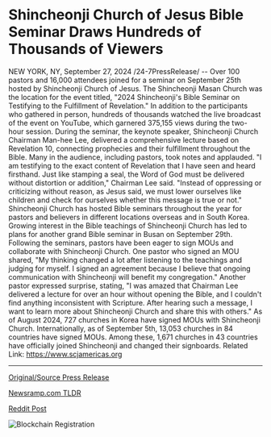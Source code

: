 # Shincheonji Church of Jesus Bible Seminar Draws Hundreds of Thousands of Viewers

NEW YORK, NY, September 27, 2024 /24-7PressRelease/ -- Over 100 pastors and 16,000 attendees joined for a seminar on September 25th hosted by Shincheonji Church of Jesus. The Shincheonji Masan Church was the location for the event titled, "2024 Shincheonji's Bible Seminar on Testifying to the Fulfillment of Revelation."   In addition to the participants who gathered in person, hundreds of thousands watched the live broadcast of the event on YouTube, which garnered 375,155 views during the two-hour session. During the seminar, the keynote speaker, Shincheonji Church Chairman Man-hee Lee, delivered a comprehensive lecture based on Revelation 10, connecting prophecies and their fulfillment throughout the Bible. Many in the audience, including pastors, took notes and applauded.  "I am testifying to the exact content of Revelation that I have seen and heard firsthand. Just like stamping a seal, the Word of God must be delivered without distortion or addition," Chairman Lee said. "Instead of oppressing or criticizing without reason, as Jesus said, we must lower ourselves like children and check for ourselves whether this message is true or not."  Shincheonji Church has hosted Bible seminars throughout the year for pastors and believers in different locations overseas and in South Korea. Growing interest in the Bible teachings of Shincheonji Church has led to plans for another grand Bible seminar in Busan on September 29th.  Following the seminars, pastors have been eager to sign MOUs and collaborate with Shincheonji Church. One pastor who signed an MOU shared, "My thinking changed a lot after listening to the teachings and judging for myself. I signed an agreement because I believe that ongoing communication with Shincheonji will benefit my congregation."  Another pastor expressed surprise, stating, "I was amazed that Chairman Lee delivered a lecture for over an hour without opening the Bible, and I couldn't find anything inconsistent with Scripture. After hearing such a message, I want to learn more about Shincheonji Church and share this with others."  As of August 2024, 727 churches in Korea have signed MOUs with Shincheonji Church. Internationally, as of September 5th, 13,053 churches in 84 countries have signed MOUs. Among these, 1,671 churches in 43 countries have officially joined Shincheonji and changed their signboards.  Related Link: https://www.scjamericas.org 

---

[Original/Source Press Release](https://www.24-7pressrelease.com/press-release/514754/shincheonji-church-of-jesus-bible-seminar-draws-hundreds-of-thousands-of-viewers)
                    

[Newsramp.com TLDR](https://newsramp.com/curated-news/shincheonji-church-hosts-seminar-on-fulfillment-of-revelation/07ba086e519a8ef738e767da65c9ee8f) 

 



[Reddit Post](https://www.reddit.com/r/newsramp/comments/1fqi3q6/shincheonji_church_hosts_seminar_on_fulfillment/) 



![Blockchain Registration](https://cdn.newsramp.app/24-7PressRelease/qrcode/249/27/bestOxlx.webp)